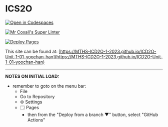 # ICS2O

[![Open in Codespaces](https://classroom.github.com/assets/launch-codespace-7f7980b617ed060a017424585567c406b6ee15c891e84e1186181d67ecf80aa0.svg)](https://classroom.github.com/open-in-codespaces?assignment_repo_id=13794947)

[![Mr Coxall's Super Linter](https://github.com/MTHS-ICD2O-1-2023/ICD2O-Unit-1-01-yoochan-han/workflows/Mr%20Coxall's%20Super%20Linter/badge.svg)](https://github.com/MTHS-ICD2O-1-2023/ICD2O-Unit-1-01-yoochan-han/actions)

[![Deploy Pages](https://github.com/MTHS-ICD2O-1-2023/ICD2O-Unit-1-01-yoochan-han/workflows/Deploy%20Pages/badge.svg)](https://github.com/MTHS-ICD2O-1-2023/ICD2O-Unit-1-01-yoochan-han/actions)

This site can be found at: [https://MTHS-ICD2O-1-2023.github.io/ICD2O-Unit-1-01-yoochan-han](https://MTHS-ICD2O-1-2023.github.io/ICD2O-Unit-1-01-yoochan-han)

---

**NOTES ON INITIAL LOAD:**
- remember to goto on the menu bar:
  - File
  - Go to Repository
  - ⚙ Settings
  - 🗔 Pages
    - then from the "Deploy from a branch ▼" button, select "GitHub Actions"
